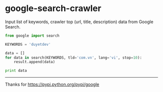 # google-search-crawler
Input list of keywords, crawler top (url, title, description) data from Google Search.


```python
from google import search

KEYWORDS = 'duyetdev'

data = []
for data in search(KEYWORDS, tld='com.vn', lang='vi', stop=10):
	result.append(data)

print data
```



------------------------
Thanks for https://pypi.python.org/pypi/google
